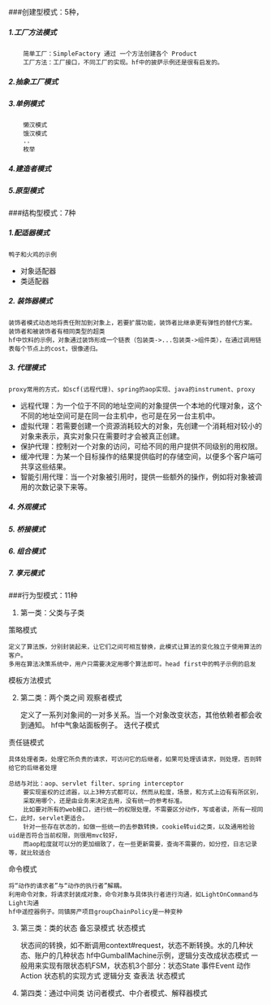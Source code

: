 ###创建型模式：5种，

##### 1.工厂方法模式
        简单工厂：SimpleFactory 通过 一个方法创建各个 Product
        工厂方法：工厂接口，不同工厂的实现。hf中的披萨示例还是很有启发的。
##### 2.抽象工厂模式
##### 3.单例模式
        懒汉模式
        饿汉模式
        ..
        枚举
##### 4.建造者模式
##### 5.原型模式

###结构型模式：7种

##### 1.配适器模式
    鸭子和火鸡的示例
* 对象适配器
* 类适配器
    
##### 2. 装饰器模式
    装饰者模式动态地将责任附加到对象上，若要扩展功能，装饰者比继承更有弹性的替代方案。
    装饰者和被装饰者有相同类型的超类
    hf中饮料的示例，对象通过装饰形成一个链表（包装类->...包装类->组件类），在通过调用链表每个节点上的cost，很像递归。
##### 3. 代理模式
    proxy常用的方式，如scf(远程代理)、spring的aop实现、java的instrument、proxy
    
* 远程代理：为一个位于不同的地址空间的对象提供一个本地的代理对象，这个不同的地址空间可是在同一台主机中，也可是在另一台主机中。
* 虚拟代理：若需要创建一个资源消耗较大的对象，先创建一个消耗相对较小的对象来表示，真实对象只在需要时才会被真正创建。
* 保护代理：控制对一个对象的访问，可给不同的用户提供不同级别的用权限。
* 缓冲代理：为某一个目标操作的结果提供临时的存储空间，以便多个客户端可共享这些结果。
* 智能引用代理：当一个对象被引用时，提供一些额外的操作，例如将对象被调用的次数记录下来等。
##### 4. 外观模式
##### 5. 桥接模式
##### 6. 组合模式
##### 7. 享元模式

###行为型模式：11种

1.	第一类：父类与子类
    
策略模式

    定义了算法族，分别封装起来，让它们之间可相互替换，此模式让算法的变化独立于使用算法的客户。
    多用在算法决策系统中，用户只需要决定用哪个算法即可。head first中的鸭子示例的启发
模板方法模式
		    
2.	第二类：两个类之间
观察者模式
    
    定义了一系列对象间的一对多关系。当一个对象改变状态，其他依赖者都会收到通知。
    hf中气象站面板例子。
迭代子模式

责任链模式

    具体处理者类，处理它所负责的请求，可访问它的后继者，如果可处理该请求，则处理，否则转给它的后继者处理
    
    总结与对比：aop、servlet filter、spring interceptor
        要实现鉴权的过滤器，以上3种方式都可以，然而从粒度，场景，和方式上边有有所区别，
        采取用哪个，还是由业务来决定去用，没有统一的参考标准。
        比如要对所有的web接口，进行统一的权限处理，不需要区分动作，写或者读，所有一视同仁，此时，servlet更适合。
        针对一些存在状态的，如做一些统一的去参数转换，cookie转uid之类，以及通用检验uid是否符合当前权限，则很用mvc较好，
        而aop粒度就可以分的更加细致了，在一些更新需要，查询不需要的，如分控，日志记录等，就比较适合
命令模式

    将“动作的请求者”与“动作的执行者”解耦。
    利用命令对象，将请求封装成对象，命令对象与具体执行者进行沟通，如LightOnCommand与Light沟通
    hf中遥控器例子。同镇房产项目groupChainPolicy是一种变种
3.	第三类：类的状态
备忘录模式
状态模式
     
     状态间的转换，如不断调用context#request，状态不断转换。水的几种状态、账户的几种状态
     hf中GumballMachine示例，逻辑分支改成状态模式
     一般用来实现有限状态机FSM，状态机3个部分：状态State 事件Event 动作Action
     状态机的实现方式
         逻辑分支
         查表法
         状态模式
4.	第四类：通过中间类
访问者模式、中介者模式、解释器模式
